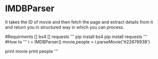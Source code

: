 IMDBParser
==========

It takes the ID of movie and then fetch the page and extract details from it and return you in structured way in which you can process.

#Requirments
[] bs4 
[] requests
'''
	pip install bs4
	pip install requests
'''
#How to 
'''
i = IMDBParser()
movie,people = i.parseMovie('tt22679938')

print movie
print people
'''
